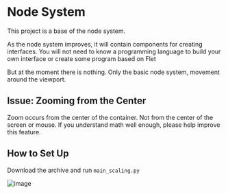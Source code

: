 # Node System

This project is a base of the node system.

As the node system improves, it will contain components for creating interfaces. You will not need to know a programming language to build your own interface or create some program based on Flet

But at the moment there is nothing. Only the basic node system, movement around the viewport.


## Issue: Zooming from the Center

Zoom occurs from the center of the container. Not from the center of the screen or mouse. If you understand math well enough, please help improve this feature.

## How to Set Up

Download the archive and run `main_scaling.py`


![image](https://github.com/user-attachments/assets/02108106-f2cf-47f2-843e-e1869f6703ec)
